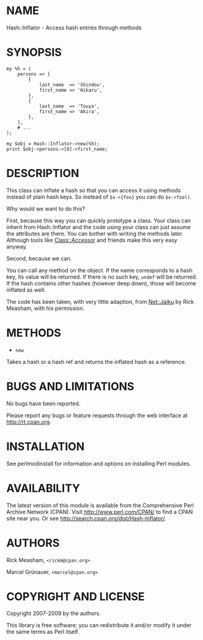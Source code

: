 # NAME

Hash::Inflator - Access hash entries through methods

# SYNOPSIS

    my %h = (
        persons => [
            {
                last_name  => 'Shindou',
                first_name => 'Hikaru',
            },
            {
                last_name  => 'Touya',
                first_name => 'Akira',
            },
        ],
        # ...
    );

    my $obj = Hash::Inflator->new(%h);
    print $obj->persons->[0]->first_name;

# DESCRIPTION

This class can inflate a hash so that you can access it using methods instead
of plain hash keys. So instead of `$x->{foo}` you can do `$x->foo()`.

Why would we want to do this?

First, because this way you can quickly prototype a class. Your class can
inherit from Hash::Inflator and the code using your class can just assume the
attributes are there. You can bother with writing the methods later. Although
tools like [Class::Accessor](http://search.cpan.org/perldoc?Class::Accessor) and friends make this very easy anyway.

Second, because we can.

You can call any method on the object. If the name corresponds to a hash key,
its value will be returned. If there is no such key, `undef` will be
returned. If the hash contains other hashes (however deep down), those will
become inflated as well.

The code has been taken, with very little adaption, from [Net::Jaiku](http://search.cpan.org/perldoc?Net::Jaiku) by Rick
Measham, with his permission.

# METHODS

- `new`

Takes a hash or a hash ref and returns the inflated hash as a reference.

# BUGS AND LIMITATIONS

No bugs have been reported.

Please report any bugs or feature requests through the web interface at
<http://rt.cpan.org>.

# INSTALLATION

See perlmodinstall for information and options on installing Perl modules.

# AVAILABILITY

The latest version of this module is available from the Comprehensive Perl
Archive Network (CPAN). Visit <http://www.perl.com/CPAN/> to find a CPAN
site near you. Or see <http://search.cpan.org/dist/Hash-Inflator/>.

# AUTHORS

Rick Measham, `<rickm@cpan.org>`

Marcel Gr&uuml;nauer, `<marcel@cpan.org>`

# COPYRIGHT AND LICENSE

Copyright 2007-2009 by the authors.

This library is free software; you can redistribute it and/or modify
it under the same terms as Perl itself.